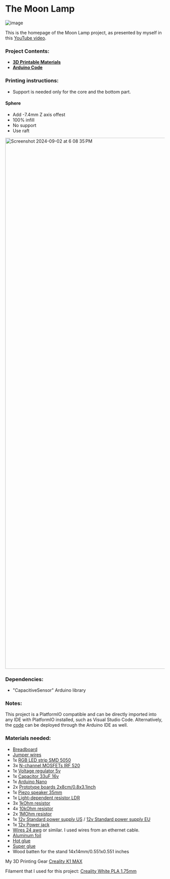 # The Moon Lamp

![image](https://github.com/user-attachments/assets/a6566f0b-c8de-40ef-a19c-b32d529d018d)

This is the homepage of the Moon Lamp project, as presented by myself in this [YouTube video](https://youtu.be/xZy_1CMyAzQ).

### Project Contents:
- [**3D Printable Materials**](https://github.com/cybercraftics/moon_lamp/tree/main/3d_printables)
- [**Arduino Code**](https://github.com/cybercraftics/moon_lamp/blob/main/src/main.cpp)

### Printing instructions:

- Support is needed only for the core and the bottom part.
#### Sphere
- Add -7.4mm Z axis offest
- 100% infill
- No support
- Use raft

<img width="1679" alt="Screenshot 2024-09-02 at 6 08 35 PM" src="https://github.com/user-attachments/assets/c95db757-2c8d-4f79-b224-52f1f14cfd97">

### Dependencies:
- "CapacitiveSensor" Arduino library

### Notes:
This project is a PlatformIO compatible and can be directly imported into any IDE with PlatformIO installed, such as Visual Studio Code.
Alternatively, the [code](https://github.com/cybercraftics/moon_lamp/blob/main/src/main.cpp) can be deployed through the 
Arduino IDE as well.

### Materials needed:

- [Breadboard](https://amzn.to/3AyKgin)
- [Jumper wires](https://amzn.to/4g2MUNO)
- 1x [RGB LED strip SMD 5050](https://amzn.to/46YYxkN)
- 3x [N-channel MOSFETs IRF 520](https://amzn.to/477i2Yf)
- 1x [Voltage regulator 5v](https://amzn.to/4fUudff)
- 1x [Capacitor 33uF 16v](https://amzn.to/3X5dNYy)
- 1x [Arduino Nano](https://amzn.to/3yXt45Q)
- 2x [Prototype boards 2x8cm/0.8x3.1inch](https://amzn.to/3T6htrZ)
- 1x [Piezo speaker 35mm](https://amzn.to/3yV5Kpe)
- 1x [Light-dependent resistor LDR](https://amzn.to/3XjrzIo])
- 3x [1kOhm resistor](https://amzn.to/3AGs4U7)
- 4x [10kOhm resistor](https://amzn.to/3XhuPnM)
- 2x [1MOhm resistor](https://amzn.to/3AyIwFR)
- 1x [12v Standard power supply US](https://amzn.to/3AOPjLD) / [12v Standard power supply EU](https://amzn.to/3yKPlDX)
- 1x [12v Power jack](https://amzn.to/470Rdow)
- [Wires 24 awg](https://amzn.to/4dWXhk9) or similar. I used wires from an ethernet cable.
- [Aluminum foil](https://amzn.to/4g2qAUh)
- [Hot glue](https://amzn.to/3YZJ4yI)
- [Super glue](https://amzn.to/3MknOMu)
- Wood batten for the stand 14x14mm/0.551x0.551 inches

My 3D Printing Gear
[Creality K1 MAX](https://amzn.to/3Z2aX9h)

Filament that I used for this project:
[Creality White PLA 1.75mm](https://amzn.to/4dFlsE3)
